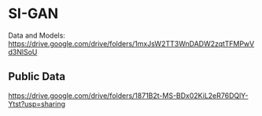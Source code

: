# SI-GAN
Data and Models: 
https://drive.google.com/drive/folders/1mxJsW2TT3WnDADW2zqtTFMPwVd3NlSoU

Public Data
-------------
https://drive.google.com/drive/folders/1871B2t-MS-BDx02KiL2eR76DQlY-Ytst?usp=sharing
